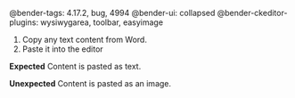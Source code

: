 @bender-tags: 4.17.2, bug, 4994
@bender-ui: collapsed
@bender-ckeditor-plugins: wysiwygarea, toolbar, easyimage

1. Copy any text content from Word.
1. Paste it into the editor

**Expected** Content is pasted as text.

**Unexpected** Content is pasted as an image.

